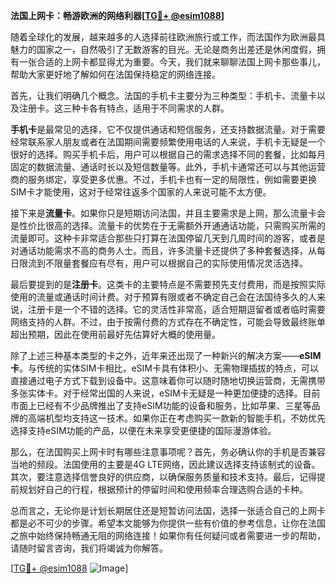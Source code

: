 **法国上网卡：畅游欧洲的网络利器[[TG💪+ @esim1088](https://t.me/s/esim1088)]**

随着全球化的发展，越来越多的人选择前往欧洲旅行或工作，而法国作为欧洲最具魅力的国家之一，自然吸引了无数游客的目光。无论是商务出差还是休闲度假，拥有一张合适的上网卡都显得尤为重要。今天，我们就来聊聊法国上网卡那些事儿，帮助大家更好地了解如何在法国保持稳定的网络连接。

首先，让我们明确几个概念。法国的手机卡主要分为三种类型：手机卡、流量卡以及注册卡。这三种卡各有特点，适用于不同需求的人群。

**手机卡**是最常见的选择，它不仅提供通话和短信服务，还支持数据流量。对于需要经常联系家人朋友或者在法国期间需要频繁使用电话的人来说，手机卡无疑是一个很好的选择。购买手机卡后，用户可以根据自己的需求选择不同的套餐，比如每月固定的数据流量、通话时长以及短信数量等。此外，手机卡通常还可以与其他运营商的服务绑定，享受更多优惠。不过，手机卡也有一定的局限性，例如需要更换SIM卡才能使用，这对于经常往返多个国家的人来说可能不太方便。

接下来是**流量卡**。如果你只是短期访问法国，并且主要需求是上网，那么流量卡会是性价比很高的选择。流量卡的优势在于无需额外开通通话功能，只需购买所需的流量即可。这种卡非常适合那些只打算在法国停留几天到几周时间的游客，或者是对通话功能需求不高的商务人士。而且，许多流量卡还提供了多种套餐选择，从每日限流到不限量套餐应有尽有，用户可以根据自己的实际使用情况灵活选择。

最后要提到的是**注册卡**。这类卡的主要特点是不需要预先支付费用，而是按照实际使用的流量或通话时间计费。对于预算有限或者不确定自己会在法国待多久的人来说，注册卡是一个不错的选择。它的灵活性非常高，适合短期逗留者或者临时需要网络支持的人群。不过，由于按需付费的方式存在不确定性，可能会导致最终账单超出预期，因此在使用前最好先估算好大概的使用量。

除了上述三种基本类型的卡之外，近年来还出现了一种新兴的解决方案——**eSIM卡**。与传统的实体SIM卡相比，eSIM卡具有体积小、无需物理插拔的特点，可以直接通过电子方式下载到设备中。这意味着你可以随时随地切换运营商，无需携带多张实体卡。对于经常出国的人来说，eSIM卡无疑是一种更加便捷的选择。目前市面上已经有不少品牌推出了支持eSIM功能的设备和服务，比如苹果、三星等品牌的高端机型均支持这一技术。如果你正在考虑购买一款新的智能手机，不妨优先选择支持eSIM功能的产品，以便在未来享受更便捷的国际漫游体验。

那么，在法国购买上网卡时有哪些注意事项呢？首先，务必确认你的手机是否兼容当地的频段。法国使用的主要是4G LTE网络，因此建议选择支持该制式的设备。其次，要注意选择信誉良好的供应商，以确保服务质量和技术支持。最后，记得提前规划好自己的行程，根据预计的停留时间和使用频率合理选购合适的卡种。

总而言之，无论你是计划长期居住还是短暂访问法国，选择一张适合自己的上网卡都是必不可少的步骤。希望本文能够为你提供一些有价值的参考信息，让你在法国之旅中始终保持畅通无阻的网络连接！如果你有任何疑问或者需要进一步的帮助，请随时留言咨询，我们将竭诚为你解答。

[[TG💪+ @esim1088](https://t.me/s/esim1088) ![Image](https://i.postimg.cc/4NQfJmqS/Snipaste-2025-05-13-00-14-12.png)]